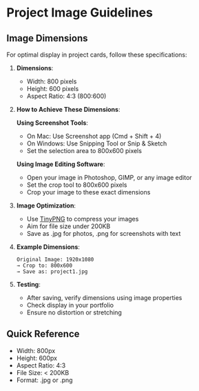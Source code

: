 # Project Image Guidelines

## Image Dimensions
For optimal display in project cards, follow these specifications:

1. **Dimensions**:
   - Width: 800 pixels
   - Height: 600 pixels
   - Aspect Ratio: 4:3 (800:600)

2. **How to Achieve These Dimensions**:

   **Using Screenshot Tools**:
   - On Mac: Use Screenshot app (Cmd + Shift + 4)
   - On Windows: Use Snipping Tool or Snip & Sketch
   - Set the selection area to 800x600 pixels

   **Using Image Editing Software**:
   - Open your image in Photoshop, GIMP, or any image editor
   - Set the crop tool to 800x600 pixels
   - Crop your image to these exact dimensions

3. **Image Optimization**:
   - Use [TinyPNG](https://tinypng.com/) to compress your images
   - Aim for file size under 200KB
   - Save as .jpg for photos, .png for screenshots with text

4. **Example Dimensions**:
   ```
   Original Image: 1920x1080
   → Crop to: 800x600
   → Save as: project1.jpg
   ```

5. **Testing**:
   - After saving, verify dimensions using image properties
   - Check display in your portfolio
   - Ensure no distortion or stretching

## Quick Reference
- Width: 800px
- Height: 600px
- Aspect Ratio: 4:3
- File Size: < 200KB
- Format: .jpg or .png 